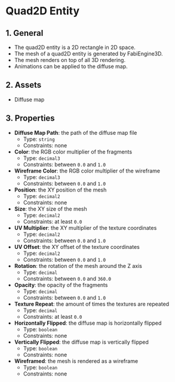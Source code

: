# Quad2D Entity

## 1. General

- The quad2D entity is a 2D rectangle in 2D space.
- The mesh of a quad2D entity is generated by FabiEngine3D.
- The mesh renders on top of all 3D rendering.
- Animations can be applied to the diffuse map.

## 2. Assets

- Diffuse map

## 3. Properties

- **Diffuse Map Path**: the path of the diffuse map file
  - Type: `string`
  - Constraints: none
- **Color**: the RGB color multiplier of the fragments
  - Type: `decimal3`
  - Constraints: between `0.0` and `1.0`
- **Wireframe Color**: the RGB color multiplier of the wireframe
  - Type: `decimal3`
  - Constraints: between `0.0` and `1.0`
- **Position**: the XY position of the mesh
  - Type: `decimal2`
  - Constraints: none
- **Size**: the XY size of the mesh
  - Type: `decimal2`
  - Constraints: at least `0.0`
- **UV Multiplier**: the XY multiplier of the texture coordinates
  - Type: `decimal2`
  - Constraints: between `0.0` and `1.0`
- **UV Offset**: the XY offset of the texture coordinates
  - Type: `decimal2`
  - Constraints: between `0.0` and `1.0`
- **Rotation**: the rotation of the mesh around the Z axis
  - Type: `decimal`
  - Constraints: between `0.0` and `360.0`
- **Opacity**: the opacity of the fragments
  - Type: `decimal`
  - Constraints: between `0.0` and `1.0`
- **Texture Repeat**: the amount of times the textures are repeated
  - Type: `decimal`
  - Constraints: at least `0.0`
- **Horizontally Flipped**: the diffuse map is horizontally flipped
  - Type: `boolean`
  - Constraints: none
- **Vertically Flipped**: the diffuse map is vertically flipped
  - Type: `boolean`
  - Constraints: none
- **Wireframed**: the mesh is rendered as a wireframe
  - Type: `boolean`
  - Constraints: none
